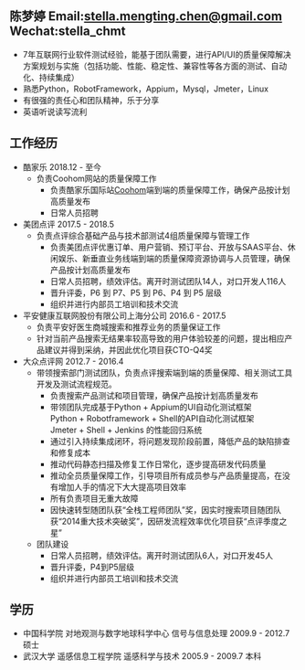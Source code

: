 陈梦婷     Email:stella.mengting.chen@gmail.com    Wechat:stella_chmt
--
* 7年互联网行业软件测试经验，能基于团队需要，进行API/UI的质量保障解决方案规划与实施（包括功能、性能、稳定性、兼容性等各方面的测试、自动化、持续集成）
* 熟悉Python，RobotFramework，Appium，Mysql，Jmeter，Linux
* 有很强的责任心和团队精神，乐于分享
* 英语听说读写流利

工作经历
--
* 酷家乐 2018.12 - 至今
  * 负责Coohom网站的质量保障工作
     * 负责酷家乐国际站[Coohom](https://www.coohom.com)端到端的质量保障工作，确保产品按计划高质量发布
     * 日常人员招聘
* 美团点评 2017.5 - 2018.5
  * 负责点评综合基础产品与技术部测试4组质量保障与管理工作
     * 负责美团点评优惠订单、用户营销、预订平台、开放与SAAS平台、休闲娱乐、新垂直业务线端到端的质量保障资源协调与人员管理，确保产品按计划高质量发布
     * 日常人员招聘，绩效评估。离开时测试团队14人，对口开发人116人
     * 晋升评委，P6 到 P7、P5 到 P6、P4 到 P5 层级
     * 组织并进行内部员工培训和技术交流
* 平安健康互联网股份有限公司上海分公司 2016.6 - 2017.5
  * 负责平安好医生商城搜索和推荐业务的质量保证工作
  * 针对当前产品搜索无结果率较高导致的用户体验较差的问题，提出相应产品建议并得到采纳，并因此优化项目获CTO-Q4奖
* 大众点评网  2012.7 - 2016.4
  * 带领搜索部门测试团队，负责点评搜索端到端的质量保障、相关测试工具开发及测试流程规范。
      * 负责搜索产品测试和项目管理，确保产品按计划高质量发布
      * 带领团队完成基于Python + Appium的UI自动化测试框架    
        Python + Robotframework + Shell的API自动化测试框架    
        Jmeter + Shell + Jenkins 的性能回归系统
      * 通过引入持续集成闭环，将问题发现阶段前置，降低产品的缺陷排查和修复成本
      * 推动代码静态扫描及修复工作日常化，逐步提高研发代码质量
      * 推动全员质量保障工作，引导项目所有成员参与产品质量提高，在没有增加人手的情况下大大提高项目效率
      * 所有负责项目无重大故障
      * 因快速转型随团队获“全栈工程师团队”奖，因实时搜索项目随团队获“2014重大技术突破奖”，因研发流程效率优化项目获“点评季度之星”
  * 团队建设
     * 日常人员招聘，绩效评估。离开时测试团队6人，对口开发45人
     * 晋升评委，P4到P5层级
     * 组织并进行内部员工培训和技术交流

学历
--
* 中国科学院  对地观测与数字地球科学中心  信号与信息处理  2009.9 - 2012.7  硕士
* 武汉大学  遥感信息工程学院  遥感科学与技术  2005.9 - 2009.7  本科  

